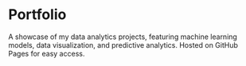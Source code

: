 # Portfolio
A showcase of my data analytics projects, featuring machine learning models, data visualization, and predictive analytics. Hosted on GitHub Pages for easy access. 
